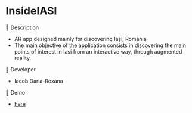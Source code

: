 # InsideIASI

📝 Description
- AR app designed mainly for discovering Iași, România
- The main objective of the application consists in discovering the main points of interest in Iași from an interactive way, through augmented reality. 

🚀 Developer
- Iacob Daria-Roxana

🎥 Demo
- [here](https://www.youtube.com/watch?v=ipidy5DBueo)
